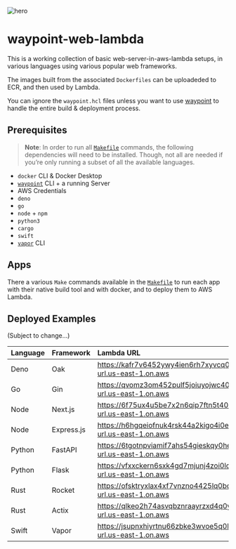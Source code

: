 ![hero](https://user-images.githubusercontent.com/26389321/168480028-c71d6450-261d-4880-986b-e8e209926563.png)

# waypoint-web-lambda

This is a working collection of basic web-server-in-aws-lambda setups, in various languages using various popular web frameworks.

The images built from the associated `Dockerfiles` can be uploadeded to ECR, and then used by Lambda.

You can ignore the `waypoint.hcl` files unless you want to use [waypoint](https://www.waypointproject.io/downloads)
to handle the entire build & deployment process.

## Prerequisites

> **Note**: In order to run all [`Makefile`] commands, the following dependencies
> will need to be installed. Though, not all are needed if you’re only running a
> subset of all the available languages.

[`Makefile`]: ./Makefile

- `docker` CLI & Docker Desktop
- [`waypoint`](https://www.waypointproject.io/downloads) CLI + a running Server
- AWS Credentials
- `deno`
- `go`
- `node` + `npm`
- `python3`
- `cargo`
- `swift`
- [`vapor`](https://docs.vapor.codes/install/macos/) CLI

## Apps

There a various `Make` commands available in the [`Makefile`] to
run each app with their native build tool and with docker, and to deploy them
to AWS Lambda.

## Deployed Examples

(Subject to change...)

| Language | Framework  | Lambda URL                                                           |
| :------- | :--------- | :------------------------------------------------------------------- |
| Deno     | Oak        | https://kafr7v6452ywy4ien6rh7xyvcq0zpdsk.lambda-url.us-east-1.on.aws |
| Go       | Gin        | https://qvomz3om452pulf5joiuyojwc40ekond.lambda-url.us-east-1.on.aws |
| Node     | Next.js    | https://6f75ux4u5be7x2n6qip7ftn5t40mkhzh.lambda-url.us-east-1.on.aws |
| Node     | Express.js | https://h6hgqeiofnuk4rsk44a2kigo4i0ewjfn.lambda-url.us-east-1.on.aws |
| Python   | FastAPI    | https://6tgotnpviamif7ahs54gieskqy0hehao.lambda-url.us-east-1.on.aws |
| Python   | Flask      | https://vfxxckern6sxk4gd7mjunj4zoi0lcwwd.lambda-url.us-east-1.on.aws |
| Rust     | Rocket     | https://ofsktryxlax4xf7vnzno4425lq0bqsej.lambda-url.us-east-1.on.aws |
| Rust     | Actix      | https://qlkeo2h74asvqbznraayrzxd4q0yfgth.lambda-url.us-east-1.on.aws |
| Swift    | Vapor      | https://jsupnxhiyrtnu66zbke3wvoe5q0lywjo.lambda-url.us-east-1.on.aws |
